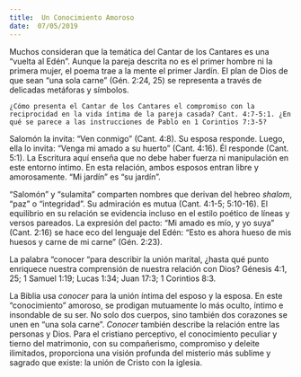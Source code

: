 ```yaml
---
title:  Un Conocimiento Amoroso
date:  07/05/2019
---
```


Muchos consideran que la temática del Cantar de los Cantares es una “vuelta al Edén”. Aunque la pareja descrita no es el primer hombre ni la primera mujer, el poema trae a la mente el primer Jardín. El plan de Dios de que sean “una sola carne” (Gén. 2:24, 25) se representa a través de delicadas metáforas y símbolos.

`¿Cómo presenta el Cantar de los Cantares el compromiso con la reciprocidad en la vida íntima de la pareja casada? Cant. 4:7-5:1. ¿En qué se parece a las instrucciones de Pablo en 1 Corintios 7:3-5?`

Salomón la invita: “Ven conmigo” (Cant. 4:8). Su esposa responde. Luego,  ella lo invita: “Venga mi amado a su huerto” (Cant. 4:16). Él responde (Cant. 5:1). La Escritura aquí enseña que no debe haber fuerza ni manipulación en este entorno íntimo. En esta relación, ambos esposos entran libre y amorosamente. “Mi jardín” es “su jardín”.

“Salomón” y “sulamita” comparten nombres que derivan del hebreo _shalom_, “paz” o “integridad”. Su admiración es mutua (Cant. 4:1-5; 5:10-16). El equilibrio en su relación se evidencia incluso en el estilo poético de líneas y versos pareados. La expresión del pacto: “Mi amado es mío, y yo suya” (Cant. 2:16) se hace eco del lenguaje del Edén: “Esto es ahora hueso de mis huesos y carne de mi carne” (Gén. 2:23).

La palabra “conocer “para describir la unión marital, ¿hasta qué punto enriquece nuestra comprensión de nuestra relación con Dios? Génesis 4:1, 25; 1 Samuel 1:19; Lucas 1:34; Juan 17:3; 1 Corintios 8:3.

La Biblia usa _conocer_ para la unión íntima del esposo y la esposa. En este “conocimiento” amoroso, se prodigan mutuamente lo más oculto, íntimo e insondable de su ser. No solo dos cuerpos, sino también dos corazones se unen en “una sola carne”. _Conocer_ también describe la relación entre las personas y Dios. Para el cristiano perceptivo, el conocimiento peculiar y tierno del matrimonio, con su compañerismo, compromiso y deleite ilimitados, proporciona una visión profunda del misterio más sublime y sagrado que existe: la unión de Cristo con la iglesia.